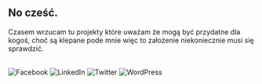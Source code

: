 ## No cześć.

Czasem wrzucam tu projekty które uważam że mogą być przydatne dla kogoś, choć są klepane pode mnie więc to założenie niekoniecznie musi się sprawdzić.


<br> ![Facebook](https://img.shields.io/badge/bibliotekarz-%231877F2.svg?style=for-the-badge&logo=Facebook&logoColor=white) ![LinkedIn](https://img.shields.io/badge/bibliotekarz-%230077B5.svg?style=for-the-badge&logo=linkedin&logoColor=white) ![Twitter](https://img.shields.io/badge/bibliotekarz-%231DA1F2.svg?style=for-the-badge&logo=X&logoColor=white) ![WordPress](https://img.shields.io/badge/bibliotekarz-%23117AC9.svg?style=for-the-badge&logo=WordPress&logoColor=white) 


<!--
**bibliotekarz/bibliotekarz** is a ✨ _special_ ✨ repository because its `README.md` (this file) appears on your GitHub profile.

Here are some ideas to get you started:

- 🔭 I’m currently working on ...
- 🌱 I’m currently learning ...
- 👯 I’m looking to collaborate on ...
- 🤔 I’m looking for help with ...
- 💬 Ask me about ...
- 📫 How to reach me: ...
- 😄 Pronouns: ...
- ⚡ Fun fact: ...
-->

